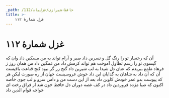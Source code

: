 ```yaml
---
_path: /حافظ-شیرازی/غزلیات/112
title: >-
    غزل شمارهٔ ۱۱۲
---
```

# غزل شمارهٔ ۱۱۲

آن که رخسار تو را رنگ گل و نسرین داد
صبر و آرام تواند به من مسکین داد
وان که گیسوی تو را رسم تطاول آموخت
هم تواند کرمش داد من غمگین داد
من همان روز ز فرهاد طمع ببریدم
که عنان دل شیدا به لب شیرین داد
گنج زر گر نبود کنج قناعت باقیست
آن که آن داد به شاهان به گدایان این داد
خوش عروسیست جهان از ره صورت لیکن
هر که پیوست بدو عمر خودش کاوین داد
بعد از این دست من و دامن سرو و لب جوی
خاصه اکنون که صبا مژده فروردین داد
در کف غصه دوران دل حافظ خون شد
از فراق رخت ای خواجه قوام الدین داد
